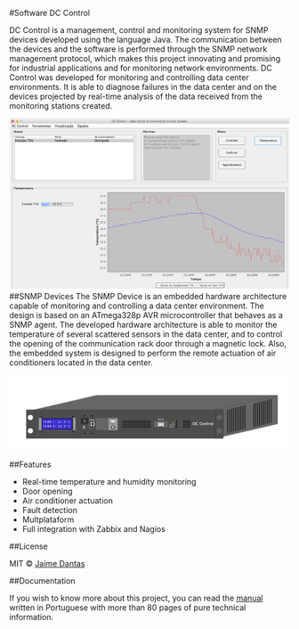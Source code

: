#Software DC Control

DC Control is a management, control and monitoring system for SNMP devices developed using the language Java. The communication between the devices and the software is performed through the SNMP network management protocol, which makes this project innovating and promising for industrial applications and for monitoring network environments. DC Control was developed for monitoring and controlling data center environments. It is able to diagnose failures in the data center and on the devices projected by real-time analysis of the data received from the monitoring stations created. 

![](https://github.com/jaimedantas/DC_Control/blob/master/images_wiki/software_main_window.png)
##SNMP Devices
The SNMP Device is an embedded hardware architecture capable of monitoring and controlling a data center environment. The design is based on an ATmega328p AVR microcontroller that behaves as a SNMP agent. The developed hardware architecture is able to monitor the temperature of several scattered sensors in the data center, and to control the opening of the communication rack door through a magnetic lock. Also, the embedded system is designed to perform the remote actuation of air conditioners located in the data center. 

![](https://github.com/jaimedantas/DC_Control/blob/master/images_wiki/device.png)

##Features
* Real-time temperature and humidity monitoring
* Door opening
* Air conditioner actuation
* Fault detection
* Multplataform
* Full integration with Zabbix and Nagios

##License

MIT © [Jaime Dantas](http://jaimedantas.ddns.net/)

##Documentation

If you wish to know more about this project, you can read the [manual](https://github.com/jaimedantas/DC_Control/blob/master/Manual-TCC.pdf) written in Portuguese with more than 80 pages of pure technical information.
